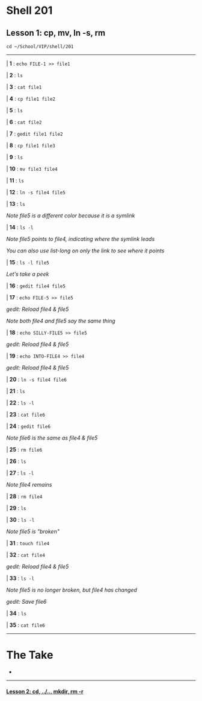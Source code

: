 # Shell 201
## Lesson 1: cp, mv, ln -s, rm

`cd ~/School/VIP/shell/201`

___

| **1** : `echo FILE-1 >> file1`

| **2** : `ls`

| **3** : `cat file1`

| **4** : `cp file1 file2`

| **5** : `ls`

| **6** : `cat file2`

| **7** : `gedit file1 file2`

| **8** : `cp file1 file3`

| **9** : `ls`

| **10** : `mv file3 file4`

| **11** : `ls`

| **12** : `ln -s file4 file5`

| **13** : `ls`

*Note file5 is a different color because it is a symlink*

| **14** : `ls -l`

*Note file5 points to file4, indicating where the symlink leads*

*You can also use list-long on only the link to see where it points*

| **15** : `ls -l file5`

*Let's take a peek*

| **16** : `gedit file4 file5`

| **17** : `echo FILE-5 >> file5`

*gedit: Reload file4 & file5*

*Note both file4 and file5 say the same thing*

| **18** : `echo SILLY-FILE5 >> file5`

*gedit: Reload file4 & file5*

| **19** : `echo INTO-FILE4 >> file4`

*gedit: Reload file4 & file5*

| **20** : `ln -s file4 file6`

| **21** : `ls`

| **22** : `ls -l`

| **23** : `cat file6`

| **24** : `gedit file6`

*Note file6 is the same as file4 & file5*

| **25** : `rm file6`

| **26** : `ls`

| **27** : `ls -l`

*Note file4 remains*

| **28** : `rm file4`

| **29** : `ls`

| **30** : `ls -l`

*Note file5 is "broken"*

| **31** : `touch file4`

| **32** : `cat file4`

*gedit: Reload file4 & file5*

| **33** : `ls -l`

*Note file5 is no longer broken, but file4 has changed*

*gedit: Save file6*

| **34** : `ls`

| **35** : `cat file6`

___

# The Take

-

___

#### [Lesson 2: cd, ../.., mkdir, rm -r](https://github.com/inkVerb/vip/blob/master/201-shell/Lesson-02.md)
